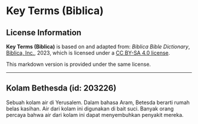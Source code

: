 # Key Terms (Biblica)

## License Information

**Key Terms (Biblica)** is based on and adapted from: _Biblica Bible Dictionary_, [Biblica, Inc.](https://www.biblica.com/), 2023, which is licensed under a [CC BY-SA 4.0 license](https://creativecommons.org/licenses/by-sa/4.0/legalcode.en).

This markdown version is provided under the same license.



--------------------------------

## Kolam Bethesda (id: 203226)

Sebuah kolam air di Yerusalem. Dalam bahasa Aram, Betesda berarti rumah belas kasihan. Air dari kolam ini digunakan di bait suci. Banyak orang percaya bahwa air dari kolam ini dapat menyembuhkan penyakit mereka.



